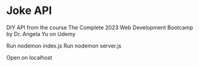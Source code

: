 # Joke API

DIY API from the course The Complete 2023 Web Development Bootcamp by Dr. Angela Yu on Udemy

Run nodemon index.js
Run nodemon server.js

Open on localhost
